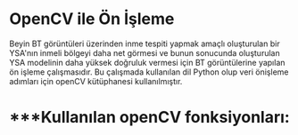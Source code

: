 # OpenCV ile Ön İşleme

Beyin BT görüntüleri üzerinden inme tespiti yapmak amaçlı oluşturulan bir YSA'nın inmeli bölgeyi daha net görmesi ve bunun sonucunda oluşturulan YSA modelinin daha yüksek doğruluk vermesi için BT görüntülerine yapılan ön işleme çalışmasıdır. Bu çalışmada kullanılan dil Python olup veri önişleme adımları için openCV kütüphanesi kullanılmıştır.

 # ***Kullanılan openCV fonksiyonları:

